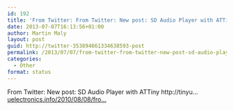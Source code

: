 ```yaml
---
id: 192
title: 'From Twitter: From Twitter: New post: SD Audio Player with ATTin&#8230;'
date: 2013-07-07T16:13:56+01:00
author: Martin Maly
layout: post
guid: http://twitter-353894661334638593-post
permalink: /2013/07/07/from-twitter-from-twitter-new-post-sd-audio-player-with-attin/
categories:
  - Other
format: status
---
```

From Twitter: New post: SD Audio Player with ATTiny http://tinyu&#8230; [uelectronics.info/2010/08/08/fro…](https://www.uelectronics.info/2010/08/08/from-twitter-new-post-sd-audio-player-with-attiny-httptinyu/)